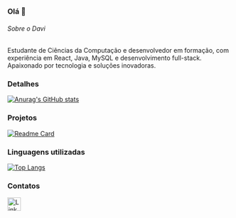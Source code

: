 ### Olá 👋

###### Sobre o Davi
Estudante de Ciências da Computação e desenvolvedor em formação, com experiência em React, Java, MySQL e desenvolvimento full-stack. Apaixonado por tecnologia e soluções inovadoras.

### Detalhes

[![Anurag's GitHub stats](https://github-readme-stats.vercel.app/api?username=Davziinn&show_icons=true&theme=dark)](https://github.com/anuraghazra/github-readme-stats)

### Projetos

[![Readme Card](https://github-readme-stats.vercel.app/api/pin/?username=Davziinn&repo=eFood&theme=dark)](https://github.com/davigithub/eFood)

### Linguagens utilizadas

[![Top Langs](https://github-readme-stats.vercel.app/api/top-langs/?username=Davziinn&layout=compact)](https://github.com/anuraghazra/github-readme-stats)

### Contatos

[<img src='https://img.shields.io/badge/LinkedIn-0077B5?style=for-the-badge&logo=linkedin&logoColor=white' alt='Linkedin' height='30'>](https://www.linkedin.com/in/davi-menezes-dev/)
